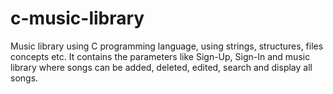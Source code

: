 # c-music-library
Music library using C programming language, using strings, structures, files concepts etc. It contains the parameters like Sign-Up, Sign-In and music library where songs can be added, deleted, edited, search and display all songs.
